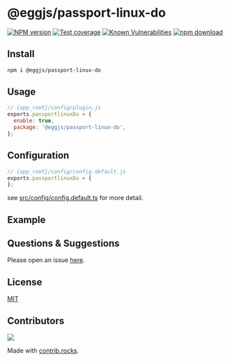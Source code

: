 # @eggjs/passport-linux-do

[![NPM version][npm-image]][npm-url]
[![Test coverage][codecov-image]][codecov-url]
[![Known Vulnerabilities][snyk-image]][snyk-url]
[![npm download][download-image]][download-url]

[npm-image]: https://img.shields.io/npm/v/@eggjs/passport-linux-do.svg?style=flat-square
[npm-url]: https://npmjs.org/package/@eggjs/passport-linux-do
[codecov-image]: https://img.shields.io/codecov/c/github/eggjs/passport-linux-do.svg?style=flat-square
[codecov-url]: https://codecov.io/github/eggjs/passport-linux-do?branch=master
[snyk-image]: https://snyk.io/test/npm/@eggjs/passport-linux-do/badge.svg?style=flat-square
[snyk-url]: https://snyk.io/test/npm/@eggjs/passport-linux-do
[download-image]: https://img.shields.io/npm/dm/@eggjs/passport-linux-do.svg?style=flat-square
[download-url]: https://npmjs.org/package/@eggjs/passport-linux-do

<!--
Description here.
-->

## Install

```bash
npm i @eggjs/passport-linux-do
```

## Usage

```js
// {app_root}/config/plugin.js
exports.passportlinuxDo = {
  enable: true,
  package: '@eggjs/passport-linux-do',
};
```

## Configuration

```js
// {app_root}/config/config.default.js
exports.passportlinuxDo = {
};
```

see [src/config/config.default.ts](src/config/config.default.ts) for more detail.

## Example

<!-- example here -->

## Questions & Suggestions

Please open an issue [here](https://github.com/cxyxscn/egg-passport-linux-do/issues).

## License

[MIT](LICENSE)

## Contributors

<a href="https://github.com/cxyxscn/egg-passport-linux-do/graphs/contributors">
  <img src="https://contrib.rocks/image?repo=cxyxscn/egg-passport-linux-do" />
</a>

Made with [contrib.rocks](https://contrib.rocks).
